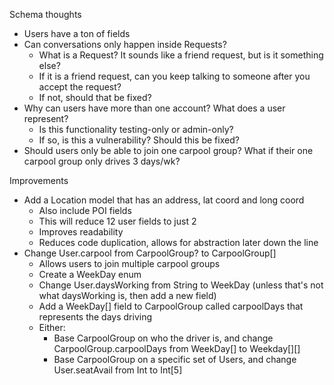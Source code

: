 

Schema thoughts
- Users have a ton of fields
- Can conversations only happen inside Requests?
    - What is a Request? It sounds like a friend request, but is it something else?
    - If it is a friend request, can you keep talking to someone after you accept the request?
    - If not, should that be fixed?
- Why can users have more than one account? What does a user represent?
    - Is this functionality testing-only or admin-only?
    - If so, is this a vulnerability? Should this be fixed?
- Should users only be able to join one carpool group? What if their one carpool group only drives 3 days/wk?

Improvements
- Add a Location model that has an address, lat coord and long coord
    - Also include POI fields
    - This will reduce 12 user fields to just 2
    - Improves readability
    - Reduces code duplication, allows for abstraction later down the line
- Change User.carpool from CarpoolGroup? to CarpoolGroup[]
    - Allows users to join multiple carpool groups
    - Create a WeekDay enum
    - Change User.daysWorking from String to WeekDay (unless that's not what daysWorking is, then add a new field)
    - Add a WeekDay[] field to CarpoolGroup called carpoolDays that represents the days driving
    - Either:
        - Base CarpoolGroup on who the driver is, and change CarpoolGroup.carpoolDays from WeekDay[] to Weekday[][]
        - Base CarpoolGroup on a specific set of Users, and change User.seatAvail from Int to Int[5]
